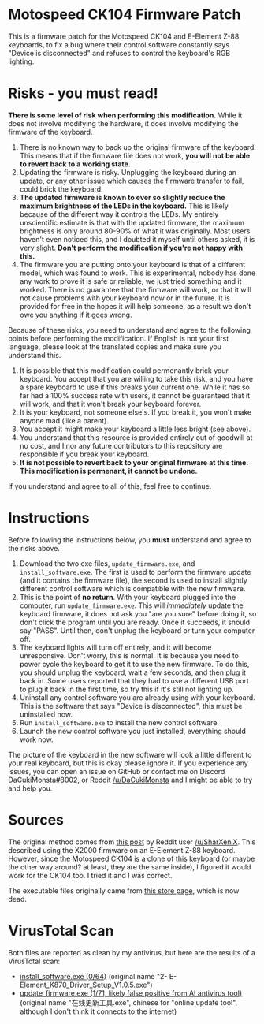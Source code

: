 # Motospeed CK104 Firmware Patch
This is a firmware patch for the Motospeed CK104 and E-Element Z-88 keyboards, to fix a bug where their control software constantly says "Device is disconnected" and refuses to control the keyboard's RGB lighting.

# Risks - you must read!
**There is some level of risk when performing this modification.** While it does not involve modifying the hardware, it does involve modifying the firmware of the keyboard.
  1.  There is no known way to back up the original firmware of the keyboard. This means that if the firmware file does not work, **you will not be able to revert back to a working state**.
  2.  Updating the firmware is risky. Unplugging the keyboard during an update, or any other issue which causes the firmware transfer to fail, could brick the keyboard.
  3.  **The updated firmware is known to ever so slightly reduce the maximum brightness of the LEDs in the keyboard.** This is likely because of the different way it controls the LEDs. My entirely unscientific estimate is that with the updated firmware, the maximum brightness is only around 80-90% of what it was originally. Most users haven't even noticed this, and I doubted it myself until others asked, it is very slight. **Don't perform the modification if you're not happy with this.**
  4.  The firmware you are putting onto your keyboard is that of a different model, which was found to work. This is experimental, nobody has done any work to prove it is safe or reliable, we just tried something and it worked. There is no guarantee that the firmware will work, or that it will not cause problems with your keyboard now or in the future. It is provided for free in the hopes it will help someone, as a result we don't owe you anything if it goes wrong.

Because of these risks, you need to understand and agree to the following points before performing the modification. If English is not your first language, please look at the translated copies and make sure you understand this.
  1.  It is possible that this modification could permenantly brick your keyboard. You accept that you are willing to take this risk, and you have a spare keyboard to use if this breaks your current one. While it has so far had a 100% success rate with users, it cannot be guaranteed that it will work, and that it won't break your keyboard forever.
  2.  It is your keyboard, not someone else's. If you break it, you won't make anyone mad (like a parent).
  3.  You accept it might make your keyboard a little less bright (see above).
  4.  You understand that this resource is provided entirely out of goodwill at no cost, and I nor any future contributors to this repository are responsible if you break your keyboard.
  5.  **It is not possible to revert back to your original firmware at this time. This modification is permenant, it cannot be undone.**

If you understand and agree to all of this, feel free to continue.

# Instructions
Before following the instructions below, you **must** understand and agree to the risks above.

  1.  Download the two exe files, `update_firmware.exe`, and `install_software.exe`. The first is used to perform the firmware update (and it contains the firmware file), the second is used to install slightly different control software which is compatible with the new firmware.
  2.  This is the point of **no return**. With your keyboard plugged into the computer, run `update_firmware.exe`. This will *immediately* update the keyboard firmware, it does not ask you "are you sure" before doing it, so don't click the program until you are ready. Once it succeeds, it should say "PASS". Until then, don't unplug the keyboard or turn your computer off.
  3.  The keyboard lights will turn off entirely, and it will become unresponsive. Don't worry, this is normal. It is because you need to power cycle the keyboard to get it to use the new firmware. To do this, you should unplug the keyboard, wait a few seconds, and then plug it back in. Some users reported that they had to use a different USB port to plug it back in the first time, so try this if it's still not lighting up.
  4.  Uninstall any control software you are already using with your keyboard. This is the software that says "Device is disconnected", this must be uninstalled now.
  5.  Run `install_software.exe` to install the new control software.
  6.  Launch the new control software you just installed, everything should work now.

The picture of the keyboard in the new software will look a little different to your real keyboard, but this is okay please ignore it. If you experience any issues, you can open an issue on GitHub or contact me on Discord DaCukiMonsta#8002, or Reddit [/u/DaCukiMonsta](https://www.reddit.com/u/DaCukiMonsta) and I might be able to try and help you.

# Sources
The original method comes from [this post](https://www.reddit.com/r/MechanicalKeyboards/comments/7sghkk/eelement_z88_104_keys_lighting_and_macro_editor/) by Reddit user [/u/SharXeniX](https://www.reddit.com/u/SharXeniX). This described using the X2000 firmware on an E-Element Z-88 keyboard. However, since the Motospeed CK104 is a clone of this keyboard (or maybe the other way around? at least, they are the same inside), I figured it would work for the CK104 too. I tried it and I was correct.

The executable files originally came from [this store page](https://www.lelong.com.my/e-element-x2000-z88-upgrade-version-rgb-waterproof-dustproof-104-tdcgaming-I5597538-2007-01-Sale-I.htm), which is now dead.

# VirusTotal Scan
Both files are reported as clean by my antivirus, but here are the results of a VirusTotal scan:
  - [install_software.exe (0/64)](https://www.virustotal.com/gui/file/23e3498e4bc4a050305b68feb8b897964aa1bb8ce7b845bb3536c3ef58c05be1/detection) (original name "2- E-Element_K870_Driver_Setup_V1.0.5.exe")
  - [update_firmware.exe (1/71, likely false positive from AI antivirus tool)](https://www.virustotal.com/gui/file/b52ce5606fc2b002e227c329c5ac87aef85eb4587e061b97559f9a29c539d9d6/detection) (original name "在线更新工具.exe", chinese for "online update tool", although I don't think it connects to the internet)
